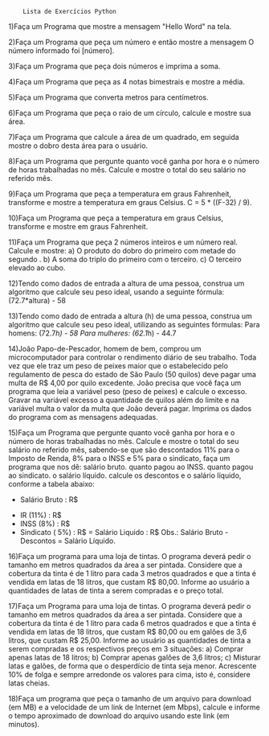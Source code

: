         Lista de Exercícios Python

1)Faça um Programa que mostre a mensagem "Hello Word" na tela.

2)Faça um Programa que peça um número e então mostre a mensagem O número informado foi [número].

3)Faça um Programa que peça dois números e imprima a soma.

4)Faça um Programa que peça as 4 notas bimestrais e mostre a média.

5)Faça um Programa que converta metros para centímetros.

6)Faça um Programa que peça o raio de um círculo, calcule e mostre sua área.

7)Faça um Programa que calcule a área de um quadrado, em seguida mostre o dobro desta área para o usuário.

8)Faça um Programa que pergunte quanto você ganha por hora e o número de horas trabalhadas no mês. Calcule e mostre o total do seu salário no referido mês.

9)Faça um Programa que peça a temperatura em graus Fahrenheit, transforme e mostre a temperatura em graus Celsius.
C = 5 * ((F-32) / 9).

10)Faça um Programa que peça a temperatura em graus Celsius, transforme e mostre em graus Fahrenheit.

11)Faça um Programa que peça 2 números inteiros e um número real. Calcule e mostre:
a) O produto do dobro do primeiro com metade do segundo .
b) A soma do triplo do primeiro com o terceiro.
c) O terceiro elevado ao cubo.

12)Tendo como dados de entrada a altura de uma pessoa, construa um algoritmo que calcule seu peso ideal, usando a seguinte fórmula: (72.7*altura) - 58

13)Tendo como dado de entrada a altura (h) de uma pessoa, construa um algoritmo que calcule seu peso ideal, utilizando as seguintes fórmulas:
Para homens: (72.7*h) - 58
Para mulheres: (62.1*h) - 44.7

14)João Papo-de-Pescador, homem de bem, comprou um microcomputador para controlar o rendimento diário de seu trabalho. Toda vez que ele traz um peso de peixes maior que o estabelecido pelo regulamento de pesca do estado de São Paulo (50 quilos) deve pagar uma multa de R$ 4,00 por quilo excedente. João precisa que você faça um programa que leia a variável peso (peso de peixes) e calcule o excesso. Gravar na variável excesso a quantidade de quilos além do limite e na variável multa o valor da multa que João deverá pagar. Imprima os dados do programa com as mensagens adequadas.

15)Faça um Programa que pergunte quanto você ganha por hora e o número de horas trabalhadas no mês. Calcule e mostre o total do seu salário no referido mês, sabendo-se que são descontados 11% para o Imposto de Renda, 8% para o INSS e 5% para o sindicato, faça um programa que nos dê:
salário bruto.
quanto pagou ao INSS.
quanto pagou ao sindicato.
o salário líquido.
calcule os descontos e o salário líquido, conforme a tabela abaixo:
+ Salário Bruto : R$
- IR (11%) : R$
- INSS (8%) : R$
- Sindicato ( 5%) : R$
= Salário Liquido : R$
Obs.: Salário Bruto - Descontos = Salário Líquido.

16)Faça um programa para uma loja de tintas. O programa deverá pedir o tamanho em metros quadrados da área a ser pintada. Considere que a cobertura da tinta é de 1 litro para cada 3 metros quadrados e que a tinta é vendida em latas de 18 litros, que custam R$ 80,00. Informe ao usuário a quantidades de latas de tinta a serem compradas e o preço total.

17)Faça um Programa para uma loja de tintas. O programa deverá pedir o tamanho em metros quadrados da área a ser pintada. Considere que a cobertura da tinta é de 1 litro para cada 6 metros quadrados e que a tinta é vendida em latas de 18 litros, que custam R$ 80,00 ou em galões de 3,6 litros, que custam R$ 25,00.
Informe ao usuário as quantidades de tinta a serem compradas e os respectivos preços em 3 situações:
a) Comprar apenas latas de 18 litros;
b) Comprar apenas galões de 3,6 litros;
c) Misturar latas e galões, de forma que o desperdício de tinta seja menor. Acrescente 10% de folga e sempre arredonde os valores para cima, isto é, considere latas cheias.

18)Faça um programa que peça o tamanho de um arquivo para download (em MB) e a velocidade de um link de Internet (em Mbps), calcule e informe o tempo aproximado de download do arquivo usando este link (em minutos).
